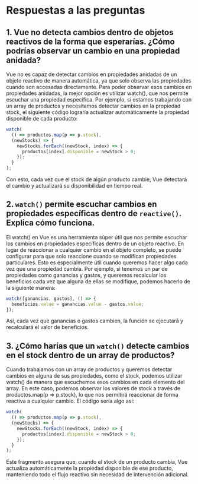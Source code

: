 
# Respuestas a las preguntas

## 1. Vue no detecta cambios dentro de objetos reactivos de la forma que esperarías. ¿Cómo podrías observar un cambio en una propiedad anidada?

Vue no es capaz de detectar cambios en propiedades anidadas de un objeto reactivo de manera automática, ya que solo observa las propiedades cuando son accesadas directamente. Para poder observar esos cambios en propiedades anidadas, la mejor opción es utilizar watch(), que nos permite escuchar una propiedad específica. Por ejemplo, si estamos trabajando con un array de productos y necesitamos detectar cambios en la propiedad stock, el siguiente código lograría actualizar automáticamente la propiedad disponible de cada producto:

```javascript
watch(
  () => productos.map(p => p.stock),
  (newStocks) => {
    newStocks.forEach((newStock, index) => {
      productos[index].disponible = newStock > 0;
    });
  }
);
```
Con esto, cada vez que el stock de algún producto cambie, Vue detectará el cambio y actualizará su disponibilidad en tiempo real.

## 2. `watch()` permite escuchar cambios en propiedades específicas dentro de `reactive()`. Explica cómo funciona.

El watch() en Vue es una herramienta súper útil que nos permite escuchar los cambios en propiedades específicas dentro de un objeto reactivo. En lugar de reaccionar a cualquier cambio en el objeto completo, se puede configurar para que solo reaccione cuando se modifican propiedades particulares. Esto es especialmente útil cuando queremos hacer algo cada vez que una propiedad cambia. Por ejemplo, si tenemos un par de propiedades como ganancias y gastos, y queremos recalcular los beneficios cada vez que alguna de ellas se modifique, podemos hacerlo de la siguiente manera:

```javascript
watch([ganancias, gastos], () => {
  beneficios.value = ganancias.value - gastos.value;
});
```
Así, cada vez que ganancias o gastos cambien, la función se ejecutará y recalculará el valor de beneficios.

## 3. ¿Cómo harías que un `watch()` detecte cambios en el stock dentro de un array de productos?

Cuando trabajamos con un array de productos y queremos detectar cambios en alguna de sus propiedades, como el stock, podemos utilizar watch() de manera que escuchemos esos cambios en cada elemento del array. En este caso, podemos observar los valores de stock a través de productos.map(p => p.stock), lo que nos permitirá reaccionar de forma reactiva a cualquier cambio. El código sería algo así:

```javascript
watch(
  () => productos.map(p => p.stock),
  (newStocks) => {
    newStocks.forEach((newStock, index) => {
      productos[index].disponible = newStock > 0;
    });
  }
);
```
Este fragmento asegura que, cuando el stock de un producto cambia, Vue actualiza automáticamente la propiedad disponible de ese producto, manteniendo todo el flujo reactivo sin necesidad de intervención adicional.